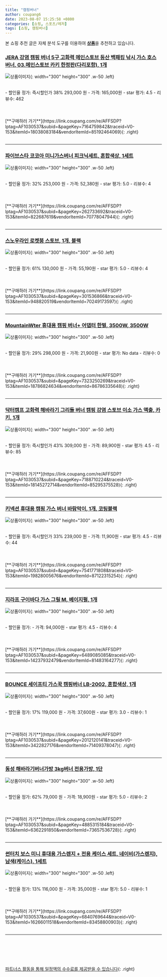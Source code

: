 ```yaml
---
title: "캠핑버너"
author: coupang6
date: 2023-08-07 15:25:58 +0800
categories: [쇼핑, 스포츠/레저]
tags: [쇼핑, 캠핑버너]
---
```


본 쇼핑 추천 글은 자체 분석 도구를 이용하여 [**상품**](https://link.coupang.com/a/bao1ui)을 추천하고 있습니다.

### [JERA 강염 캠핑 버너 5구 고화력 메인스토브 등산 백패킹 낚시 가스 호스 버너, 03.메인스토브 카키 한정판(다리포함), 1개](https://link.coupang.com/re/AFFSDP?lptag=AF1030537&subid=&pageKey=7164759842&traceid=V0-153&itemId=18038083184&vendorItemId=85192464069)

![상품이미지](https://thumbnail10.coupangcdn.com/thumbnails/remote/230x230ex/image/vendor_inventory/2161/1b3fcb7848ab4a7ef2874ac1a3982d94169eb7f4a0b63c4e68a4729f8fb8.jpg){: width="300" height="300" .w-50 .left}


<br>
- 할인율 정가: 즉시할인가 38%  293,000   원
- 가격: 165,000원
- star 평가: 4.5
- 리뷰수: 462
<br>
<br>
<br>
<br>
[**구매하러 가기**](https://link.coupang.com/re/AFFSDP?lptag=AF1030537&subid=&pageKey=7164759842&traceid=V0-153&itemId=18038083184&vendorItemId=85192464069){: .right}
<br>
<br>

---

### [파이브스타 코코아 미니가스버너 피크닉세트, 혼합색상, 1세트](https://link.coupang.com/re/AFFSDP?lptag=AF1030537&subid=&pageKey=262733692&traceid=V0-153&itemId=822687619&vendorItemId=70778047944)

![상품이미지](https://thumbnail9.coupangcdn.com/thumbnails/remote/230x230ex/image/retail/images/1168439492402579-ec779d1b-f4b3-427c-b7cf-33e663396a0c.jpg){: width="300" height="300" .w-50 .left}


<br>
- 할인율 정가: 32%  253,000   원
- 가격: 52,380원
- star 평가: 5.0
- 리뷰수: 4
<br>
<br>
<br>
<br>
[**구매하러 가기**](https://link.coupang.com/re/AFFSDP?lptag=AF1030537&subid=&pageKey=262733692&traceid=V0-153&itemId=822687619&vendorItemId=70778047944){: .right}
<br>
<br>

---

### [스노우라인 로켓붐 스토브, 1개, 블랙](https://link.coupang.com/re/AFFSDP?lptag=AF1030537&subid=&pageKey=301536866&traceid=V0-153&itemId=948820519&vendorItemId=70249173597)

![상품이미지](https://thumbnail10.coupangcdn.com/thumbnails/remote/230x230ex/image/retail/images/1744984517897784-0467c615-b1dc-45dc-9e50-ed10820f66bb.jpg){: width="300" height="300" .w-50 .left}


<br>
- 할인율 정가: 61%  130,000   원
- 가격: 55,190원
- star 평가: 5.0
- 리뷰수: 4
<br>
<br>
<br>
<br>
[**구매하러 가기**](https://link.coupang.com/re/AFFSDP?lptag=AF1030537&subid=&pageKey=301536866&traceid=V0-153&itemId=948820519&vendorItemId=70249173597){: .right}
<br>
<br>

---

### [MountainWter 휴대용 캠핑 버너+ 어댑터 한벌, 3500W, 3500W](https://link.coupang.com/re/AFFSDP?lptag=AF1030537&subid=&pageKey=7323250269&traceid=V0-153&itemId=18786824634&vendorItemId=86786335648)

![상품이미지](https://thumbnail8.coupangcdn.com/thumbnails/remote/230x230ex/image/vendor_inventory/4ded/7730fa3d54b59813778cf1d737b73603d45d72facc69013cf48907c25e9d.jpg){: width="300" height="300" .w-50 .left}


<br>
- 할인율 정가: 29%  298,000   원
- 가격: 21,900원
- star 평가: No data
- 리뷰수: 0
<br>
<br>
<br>
<br>
[**구매하러 가기**](https://link.coupang.com/re/AFFSDP?lptag=AF1030537&subid=&pageKey=7323250269&traceid=V0-153&itemId=18786824634&vendorItemId=86786335648){: .right}
<br>
<br>

---

### [닥터캠프 고화력 해바라기 그리들 버너 캠핑 강염 스토브 이소 가스 액출, 카키, 1개](https://link.coupang.com/re/AFFSDP?lptag=AF1030537&subid=&pageKey=7188710224&traceid=V0-153&itemId=18145272714&vendorItemId=85295375528)

![상품이미지](https://thumbnail7.coupangcdn.com/thumbnails/remote/230x230ex/image/vendor_inventory/5c25/ff57481ed8e691ab0924e5e68f297d64046e36d918bc4c9d0916be554f6f.jpg){: width="300" height="300" .w-50 .left}


<br>
- 할인율 정가: 즉시할인가 43%  309,000   원
- 가격: 89,900원
- star 평가: 4.5
- 리뷰수: 85
<br>
<br>
<br>
<br>
[**구매하러 가기**](https://link.coupang.com/re/AFFSDP?lptag=AF1030537&subid=&pageKey=7188710224&traceid=V0-153&itemId=18145272714&vendorItemId=85295375528){: .right}
<br>
<br>

---

### [키넥션 휴대용 캠핑 가스 버너 바람막이, 1개, 코팅블랙](https://link.coupang.com/re/AFFSDP?lptag=AF1030537&subid=&pageKey=7541771808&traceid=V0-153&itemId=19828005676&vendorItemId=87122315254)

![상품이미지](https://thumbnail10.coupangcdn.com/thumbnails/remote/230x230ex/image/vendor_inventory/a14f/ee0ebb648d03d3288c461dffd2999bb5b496a7f12ce17f49679579b1d40a.png){: width="300" height="300" .w-50 .left}


<br>
- 할인율 정가: 즉시할인가 33%  239,000   원
- 가격: 11,900원
- star 평가: 4.5
- 리뷰수: 44
<br>
<br>
<br>
<br>
[**구매하러 가기**](https://link.coupang.com/re/AFFSDP?lptag=AF1030537&subid=&pageKey=7541771808&traceid=V0-153&itemId=19828005676&vendorItemId=87122315254){: .right}
<br>
<br>

---

### [지라프 구이바다 가스 그릴 M, 베이지펄, 1개](https://link.coupang.com/re/AFFSDP?lptag=AF1030537&subid=&pageKey=6489085085&traceid=V0-153&itemId=14237932479&vendorItemId=81483164277)

![상품이미지](https://thumbnail8.coupangcdn.com/thumbnails/remote/230x230ex/image/retail/images/644269750859202-7a5ecdf3-48a8-406e-8d8b-c9950724c474.jpg){: width="300" height="300" .w-50 .left}


<br>
- 할인율 정가: 
- 가격: 94,000원
- star 평가: 4.5
- 리뷰수: 4
<br>
<br>
<br>
<br>
[**구매하러 가기**](https://link.coupang.com/re/AFFSDP?lptag=AF1030537&subid=&pageKey=6489085085&traceid=V0-153&itemId=14237932479&vendorItemId=81483164277){: .right}
<br>
<br>

---

### [BOUNCE 세이프티 가스꾹 캠핑버너 LB-2002, 혼합색상, 1개](https://link.coupang.com/re/AFFSDP?lptag=AF1030537&subid=&pageKey=2012120141&traceid=V0-153&itemId=3422827176&vendorItemId=71409378047)

![상품이미지](https://thumbnail7.coupangcdn.com/thumbnails/remote/230x230ex/image/retail/images/9091176612801048-5b32057c-5805-4684-9e83-aa8887f4b05e.jpg){: width="300" height="300" .w-50 .left}


<br>
- 할인율 정가: 17%  119,000   원
- 가격: 37,600원
- star 평가: 3.0
- 리뷰수: 1
<br>
<br>
<br>
<br>
[**구매하러 가기**](https://link.coupang.com/re/AFFSDP?lptag=AF1030537&subid=&pageKey=2012120141&traceid=V0-153&itemId=3422827176&vendorItemId=71409378047){: .right}
<br>
<br>

---

### [동성 해바라기버너가방 3kg버너 전용가방, 1단](https://link.coupang.com/re/AFFSDP?lptag=AF1030537&subid=&pageKey=4885315184&traceid=V0-153&itemId=6362291850&vendorItemId=73657536728)

![상품이미지](https://thumbnail6.coupangcdn.com/thumbnails/remote/230x230ex/image/vendor_inventory/c83a/3ff25d512dccf6b23f88c279735aa7644ec4ba62075946ee8f068cf6aa47.jpg){: width="300" height="300" .w-50 .left}


<br>
- 할인율 정가: 62%  79,000   원
- 가격: 18,900원
- star 평가: 5.0
- 리뷰수: 2
<br>
<br>
<br>
<br>
[**구매하러 가기**](https://link.coupang.com/re/AFFSDP?lptag=AF1030537&subid=&pageKey=4885315184&traceid=V0-153&itemId=6362291850&vendorItemId=73657536728){: .right}
<br>
<br>

---

### [썬터치 보스 미니 휴대용 가스렌지 + 전용 케이스 세트, 네이비(가스렌지), 남색(케이스), 1세트](https://link.coupang.com/re/AFFSDP?lptag=AF1030537&subid=&pageKey=6840769644&traceid=V0-153&itemId=16266011518&vendorItemId=83458800903)

![상품이미지](https://thumbnail9.coupangcdn.com/thumbnails/remote/230x230ex/image/retail/images/4363213241388699-8bccd92c-ca03-41a2-9df3-e353192ced95.jpg){: width="300" height="300" .w-50 .left}


<br>
- 할인율 정가: 13%  116,000   원
- 가격: 35,000원
- star 평가: 5.0
- 리뷰수: 1
<br>
<br>
<br>
<br>
[**구매하러 가기**](https://link.coupang.com/re/AFFSDP?lptag=AF1030537&subid=&pageKey=6840769644&traceid=V0-153&itemId=16266011518&vendorItemId=83458800903){: .right}
<br>
<br>

---
<br><br><br><br><br> [파트너스 활동을 통해 일정액의 수수료를 제공받을 수 있습니다](https://link.coupang.com/a/bao1ui){: .right}